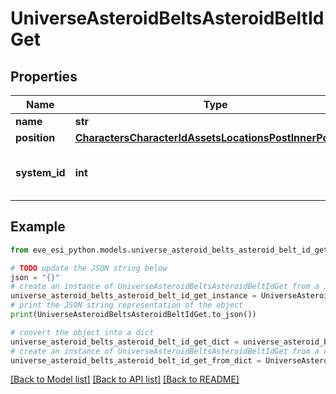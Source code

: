 # UniverseAsteroidBeltsAsteroidBeltIdGet


## Properties

Name | Type | Description | Notes
------------ | ------------- | ------------- | -------------
**name** | **str** |  | 
**position** | [**CharactersCharacterIdAssetsLocationsPostInnerPosition**](CharactersCharacterIdAssetsLocationsPostInnerPosition.md) |  | 
**system_id** | **int** | The solar system this asteroid belt is in | 

## Example

```python
from eve_esi_python.models.universe_asteroid_belts_asteroid_belt_id_get import UniverseAsteroidBeltsAsteroidBeltIdGet

# TODO update the JSON string below
json = "{}"
# create an instance of UniverseAsteroidBeltsAsteroidBeltIdGet from a JSON string
universe_asteroid_belts_asteroid_belt_id_get_instance = UniverseAsteroidBeltsAsteroidBeltIdGet.from_json(json)
# print the JSON string representation of the object
print(UniverseAsteroidBeltsAsteroidBeltIdGet.to_json())

# convert the object into a dict
universe_asteroid_belts_asteroid_belt_id_get_dict = universe_asteroid_belts_asteroid_belt_id_get_instance.to_dict()
# create an instance of UniverseAsteroidBeltsAsteroidBeltIdGet from a dict
universe_asteroid_belts_asteroid_belt_id_get_from_dict = UniverseAsteroidBeltsAsteroidBeltIdGet.from_dict(universe_asteroid_belts_asteroid_belt_id_get_dict)
```
[[Back to Model list]](../README.md#documentation-for-models) [[Back to API list]](../README.md#documentation-for-api-endpoints) [[Back to README]](../README.md)



